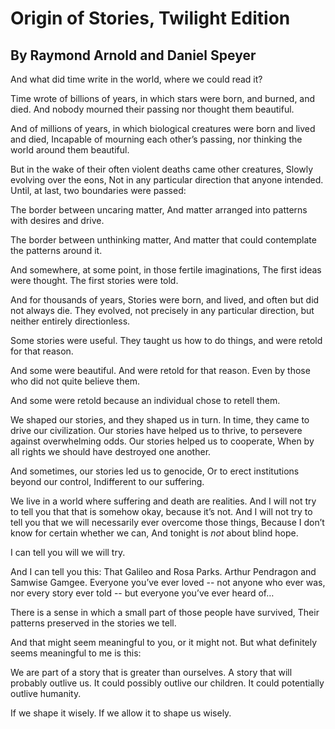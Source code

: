 # Origin of Stories, Twilight Edition
## By Raymond Arnold and Daniel Speyer

And what did time write in the world, where we could read it?

Time wrote of billions of years,
in which stars were born, and burned, and died.
And nobody mourned their passing
nor thought them beautiful.

And of millions of years,
in which biological creatures were born and lived and died,
Incapable of mourning each other’s passing,
nor thinking the world around them beautiful.

But in the wake of their often violent deaths came other creatures,
Slowly evolving over the eons,
Not in any particular direction that anyone intended.
Until, at last, two boundaries were passed:

The border between uncaring matter,
And matter arranged into patterns with desires and drive.

The border between unthinking matter,
And matter that could contemplate the patterns around it.

And somewhere, at some point, in those fertile imaginations,
The first ideas were thought. The first stories were told.

And for thousands of years,
Stories were born, and lived, and often but did not always die.
They evolved, not precisely in any particular direction,
but neither entirely directionless.

Some stories were useful.
They taught us how to do things,
and were retold for that reason.

And some were beautiful.
And were retold for that reason.
Even by those who did not quite believe them.

And some were retold because an individual chose to retell them.

We shaped our stories, and they shaped us in turn.
In time, they came to drive our civilization.
Our stories have helped us to thrive,
to persevere against overwhelming odds.
Our stories helped us to cooperate,
When by all rights we should have destroyed one another.

And sometimes, our stories led us to genocide,
Or to erect institutions beyond our control,
Indifferent to our suffering.

We live in a world where suffering and death are realities.
And I will not try to tell you that that is somehow okay, because it’s not.
And I will not try to tell you that we will necessarily ever overcome those things,
Because I don’t know for certain whether we can,
And tonight is *not* about blind hope.

I can tell you will we will try.

And I can tell you this:
That Galileo and Rosa Parks. Arthur Pendragon and Samwise Gamgee.
Everyone you’ve ever loved --
not anyone who ever was,
nor every story ever told --
but everyone you’ve ever heard of…

There is a sense in which a small part of those people have survived,
Their patterns preserved in the stories we tell.

And that might seem meaningful to you, or it might not.
But what definitely seems meaningful to me is this:

We are part of a story that is greater than ourselves.
A story that will probably outlive us.
It could possibly outlive our children.
It could potentially outlive humanity.

If we shape it wisely.
If we allow it to shape us wisely.
